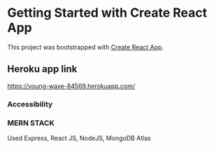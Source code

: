 # Getting Started with Create React App

This project was bootstrapped with [Create React App](https://github.com/facebook/create-react-app).

## Heroku app link

https://young-wave-84569.herokuapp.com/

### Accessibility



### MERN STACK

Used Express, React JS, NodeJS, MongoDB Atlas


